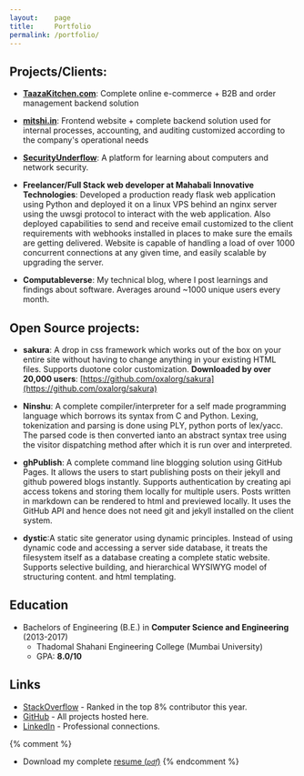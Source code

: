 ```yaml
---
layout:    page
title:     Portfolio
permalink: /portfolio/
---
```


## Projects/Clients:

* **[TaazaKitchen.com](https://www.taazakitchen.com)**:
  Complete online e-commerce + B2B and order management backend solution

* **[mitshi.in](https://mitshi.in)**:
  Frontend website + complete backend solution used for
  internal processes, accounting, and auditing customized
  according to the company's operational needs

* **[SecurityUnderflow](https://securityunderflow.com)**: 
  A platform for learning about computers and network security.

* **Freelancer/Full Stack web developer at Mahabali Innovative Technologies**:
Developed a production ready flask web application using Python and deployed it on a linux VPS behind an
nginx server using the uwsgi protocol to interact with the web application. Also deployed capabilities to send and
receive email customized to the client requirements with web­hooks installed in places to make sure the emails
are getting delivered. Website is capable of handling a load of over 1000 concurrent connections at any given
time, and easily scalable by upgrading the server.

* **Computableverse**: 
  My technical blog, where I post learnings and findings about
  software. Averages around ~1000 unique users every month.

## Open Source projects:

* **sakura**:­ A drop in css framework which works out of the box on your entire site without having to change
anything in your existing HTML files. Supports duo­tone color
customization. **Downloaded by over 20,000 users**:
[https://github.com/oxalorg/sakura](https://github.com/oxalorg/sakura)

* **Ninshu**: A complete compiler/interpreter for a self made programming language which borrows its syntax from C
and Python. Lexing, tokenization and parsing is done using PLY, python ports of lex/yacc. The parsed code is
then converted ianto an abstract syntax tree using the visitor dispatching method after which it is run over and
interpreted.

* **ghPublish**: A complete command line blogging solution using GitHub Pages. It allows the users to start
publishing posts on their jekyll and github powered blogs instantly. Supports authentication by creating api
access tokens and storing them locally for multiple users. Posts written in markdown can be rendered to html
and previewed locally. It uses the GitHub API and hence does not need git and jekyll installed on the client
system.

* **dystic**:­A static site generator using dynamic principles. Instead of using dynamic code and accessing a server
side database, it treats the filesystem itself as a database creating a complete static website. Supports selective
building, and hierarchical WYSIWYG model of structuring content.
and html templating.

## Education

* Bachelors of Engineering (B.E.) in **Computer Science and
Engineering** (2013-2017)
    - Thadomal Shahani Engineering College (Mumbai University)
    - GPA: **8.0/10**

## Links

* [StackOverflow](https://stackoverflow.com/users/4395646/oxalorg) - Ranked in the top 8% contributor this year.
* [GitHub](https://github.com/oxalorg) - All projects hosted here.
* [LinkedIn](https://in.linkedin.com/in/mitesh-shah) - Professional connections.

{% comment %}
* Download my complete [resume (<small><em class="sakura-blossom">pdf</em></small>)](http://miteshshah.com/resume.pdf)
{% endcomment %}
